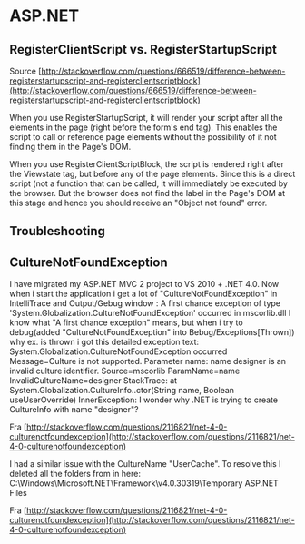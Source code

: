 # ASP.NET

## RegisterClientScript vs. RegisterStartupScript

Source [http://stackoverflow.com/questions/666519/difference-between-registerstartupscript-and-registerclientscriptblock](http://stackoverflow.com/questions/666519/difference-between-registerstartupscript-and-registerclientscriptblock)

When you use RegisterStartupScript, it will render your script after all the elements in the page \(right before the form's end tag\). This enables the script to call or reference page elements without the possibility of it not finding them in the Page's DOM.

When you use RegisterClientScriptBlock, the script is rendered right after the Viewstate tag, but before any of the page elements. Since this is a direct script \(not a function that can be called, it will immediately be executed by the browser. But the browser does not find the label in the Page's DOM at this stage and hence you should receive an "Object not found" error.

## Troubleshooting

## CultureNotFoundException

I have migrated my ASP.NET MVC 2 project to VS 2010 + .NET 4.0. Now when i start the application i get a lot of "CultureNotFoundException" in IntelliTrace and Output/Gebug window : A first chance exception of type 'System.Globalization.CultureNotFoundException' occurred in mscorlib.dll I know what "A first chance exception" means, but when i try to debug\(added "CultureNotFoundException" into Bebug/Exceptions\[Thrown\]\) why ex. is thrown i got this detailed exception text: System.Globalization.CultureNotFoundException occurred Message=Culture is not supported. Parameter name: name designer is an invalid culture identifier. Source=mscorlib ParamName=name InvalidCultureName=designer StackTrace: at System.Globalization.CultureInfo..ctor\(String name, Boolean useUserOverride\) InnerException: I wonder why .NET is trying to create CultureInfo with name "designer"?

Fra [http://stackoverflow.com/questions/2116821/net-4-0-culturenotfoundexception](http://stackoverflow.com/questions/2116821/net-4-0-culturenotfoundexception)

I had a similar issue with the CultureName "UserCache". To resolve this I deleted all the folders from in here: C:\Windows\Microsoft.NET\Framework\v4.0.30319\Temporary ASP.NET Files

Fra [http://stackoverflow.com/questions/2116821/net-4-0-culturenotfoundexception](http://stackoverflow.com/questions/2116821/net-4-0-culturenotfoundexception)

